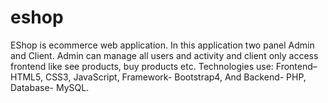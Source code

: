 # eshop
EShop is ecommerce web application. In this application two panel Admin and Client. 
Admin can manage all users and activity and client only access frontend like see products, buy products etc.
Technologies use: Frontend– HTML5, CSS3, JavaScript, Framework- Bootstrap4, And Backend- PHP, Database- MySQL.
